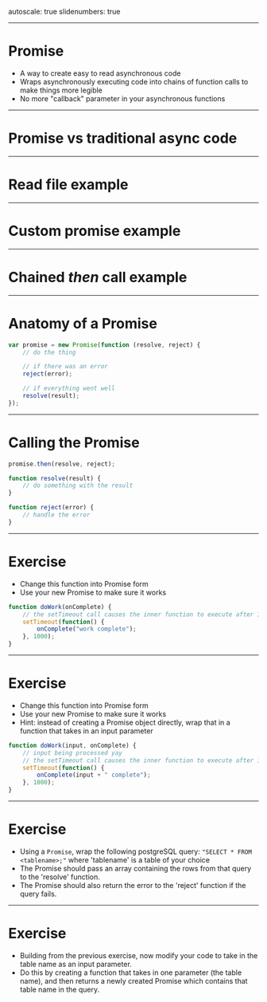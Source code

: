 autoscale: true
slidenumbers: true

---

# Promise
- A way to create easy to read asynchronous code
- Wraps asynchronously executing code into chains of function calls to make things more legible
- No more "callback" parameter in your asynchronous functions

---

# Promise vs traditional async code

---

# Read file example

---

# Custom promise example

---

# Chained *then* call example

---

# Anatomy of a Promise

```js
var promise = new Promise(function (resolve, reject) {
	// do the thing

	// if there was an error
	reject(error);

	// if everything went well
	resolve(result);
});
```

---

# Calling the Promise

```js
promise.then(resolve, reject);

function resolve(result) {
	// do something with the result
}

function reject(error) {
	// handle the error
}
```

---

# Exercise
- Change this function into Promise form
- Use your new Promise to make sure it works
```js
function doWork(onComplete) {
	// the setTimeout call causes the inner function to execute after 1000 milliseconds
	setTimeout(function() {
		onComplete("work complete");
	}, 1000);
}
```

---

# Exercise
- Change this function into Promise form
- Use your new Promise to make sure it works
- Hint: instead of creating a Promise object directly, wrap that in a function that takes in an input parameter

```js
function doWork(input, onComplete) {
	// input being processed yay
	// the setTimeout call causes the inner function to execute after 1000 milliseconds
	setTimeout(function() {
		onComplete(input + " complete");
	}, 1000);
}
```

---

# Exercise
- Using a `Promise`, wrap the following postgreSQL query: `"SELECT * FROM <tablename>;"` where 'tablename' is a table of your choice
- The Promise should pass an array containing the rows from that query to the 'resolve' function.
- The Promise should also return the error to the 'reject' function if the query fails.

---

# Exercise
- Building from the previous exercise, now modify your code to take in the table name as an input parameter.
- Do this by creating a function that takes in one parameter (the table name), and then returns a newly created Promise which contains that table name in the query.
